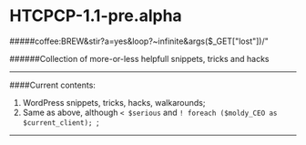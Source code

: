 HTCPCP-1.1-pre.alpha
====================
#####coffee:BREW&amp;stir?a=yes&amp;loop?~infinite&amp;args($_GET["lost"])/"

######Collection of more-or-less helpfull snippets, tricks and hacks
___
####Current contents:

1.  WordPress snippets, tricks, hacks, walkarounds;
2.  Same as above, although `< $serious` and `! foreach ($moldy_CEO as $current_client); `;
 
___
